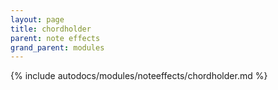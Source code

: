 ```yaml
---
layout: page
title: chordholder
parent: note effects
grand_parent: modules
---
```


{% include autodocs/modules/noteeffects/chordholder.md %}
